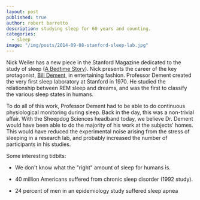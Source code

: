 ```yaml
---
layout: post
published: true
author: robert barretto
description: studying sleep for 60 years and counting.
categories:
  - sleep
image: "/img/posts/2014-09-08-stanford-sleep-lab.jpg"
---
```


Nick Weiler has a new piece in the Stanford Magazine dedicated to the study of sleep ([A Bedtime Story](https://alumni.stanford.edu/get/page/magazine/article/?article_id=72890)). Nick presents the career of the key protagonist, [Bill Dement](http://en.wikipedia.org/wiki/William_C._Dement), in entertaining fashion. Professor Dement created the very first sleep laboratory at Stanford in 1970. He studied the relationship between REM sleep and dreams, and was the first to classify the various sleep states in humans.

To do all of this work, Professor Dement had to be able to do continuous physiological monitoring during sleep. Back in the day, this was a non-trivial affair.  With the Sheepdog Sciences headband today, we believe Dr. Dement would have been able to do the majority of his work at the subjects' homes.  This would have reduced the experimental noise arising from the stress of sleeping in a research lab, and probably increased the number of participants in his studies.

Some interesting tidbits:

- We don't know what the "right" amount of sleep for humans is.

- 40 million Americans suffered from chronic sleep disorder (1992 study).

- 24 percent of men in an epidemiology study suffered sleep apnea
